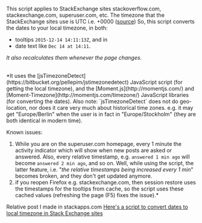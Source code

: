 This script applies to StackExchange sites stackoverflow.com, stackexchange.com, superuser.com, etc.
The timezone that the StackExchange sites use is UTC i.e. +0000 ([source](http://meta.stackexchange.com/questions/2941/why-are-the-time-stamps-in-utc-instead-of-localized-for-the-client))
So, this script converts the dates to your local timezone, in both:
- tooltips `2015-12-14 14:11:13Z`, and in 
- date text like `Dec 14 at 14:11`.

*It also recalculates them whenever the page changes.*

<br>
*It uses the [jsTimezoneDetect](https://bitbucket.org/pellepim/jstimezonedetect) JavaScript script (for getting the local timezone), 
and the [Moment.js](http://momentjs.com/) and [Moment-Timezone](http://momentjs.com/timezone/) JavaScript libraries (for converting the dates).
Also note: `jsTimezoneDetect` does not do geo-location, nor does it care very much about historical time zones.
e.g. it may get "Europe/Berlin" when the user is in fact in "Europe/Stockholm" (they are both identical in modern time). 


Known issues:
1.  While you are on the superuser.com homepage, every 1 minute the activity indicator which will show when new posts are asked or answered. 
  Also, every relative timestamp, e.g. `answered 1 min ago` will become `answered 2 min ago`, and so on.
  Well, while using the script, the latter feature, i.e. "*the relative timestamps being increased every 1 min*" becomes broken, and they don't get updated anymore.
2. if you reopen Firefox e.g. stackexchange.com,  then session restore uses the timestamps for the tooltips from cache, so the script uses these cached values (refreshing the page (F5) fixes the issue).*


Relative post I made in stackapps.com
[Here's a script to convert dates to local timezone in Stack Exchange sites](http://stackapps.com/questions/6711/heres-a-script-to-convert-dates-to-local-timezone-in-stack-exchange-sites)